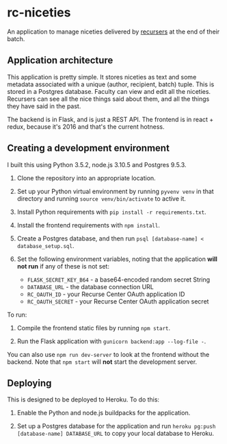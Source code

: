 # rc-niceties

An application to manage niceties delivered by [recursers](https://recurse.com) at the end of their batch.

## Application architecture

This application is pretty simple. It stores niceties as text and some metadata associated with a unique (author, recipient, batch) tuple. This is stored in a Postgres database. Faculty can view and edit all the niceties. Recursers can see all the nice things said about them, and all the things they have said in the past.

The backend is in Flask, and is just a REST API. The frontend is in react + redux, because it's 2016 and that's the current hotness.

## Creating a development environment

I built this using Python 3.5.2, node.js 3.10.5 and Postgres 9.5.3.

1. Clone the repository into an appropriate location.

2. Set up your Python virtual environment by running `pyvenv venv` in that directory and running `source venv/bin/activate` to active it.

3. Install Python requirements with `pip install -r requirements.txt`.

4. Install the frontend requirements with `npm install`.

5. Create a Postgres database, and then run `psql [database-name] < database_setup.sql`.

6. Set the following environment variables, noting that the application **will not run** if any of these is not set:

    * `FLASK_SECRET_KEY_B64` - a base64-encoded random secret String
    * `DATABASE_URL` - the database connection URL
    * `RC_OAUTH_ID` - your Recurse Center OAuth application ID
    * `RC_OAUTH_SECRET` - your Recurse Center OAuth application secret


To run:

1. Compile the frontend static files by running `npm start`.

2. Run the Flask application with `gunicorn backend:app --log-file -`.

You can also use `npm run dev-server` to look at the frontend without the backend. Note that `npm start` will **not** start the development server.

## Deploying

This is designed to be deployed to Heroku. To do this:

1. Enable the Python and node.js buildpacks for the application.

2. Set up a Postgres database for the application and run `heroku pg:push [database-name] DATABASE_URL` to copy your local database to Heroku.
